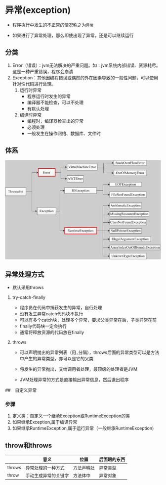 # 异常(exception)

- 程序执行中发生的不正常的情况称之为`异常`

- 如果进行了异常处理，那么即使出现了异常，还是可以继续运行



## 分类

1. Error（错误）：jvm无法解决的严重问题。如：jvm系统内部错误、资源耗尽。这是一种严重错误，程序会崩溃
2. Exception：其他因编程错误或偶然的外在因素导致的一般性问题，可以使用针对性代码进行处理。
   1. 运行时异常
      - 程序运行时发生的异常
      - 编译器不能检查，可以不处理
      - 有默认处理
   2. 编译时异常
      - 编程时，编译器检查出的异常
      - 必须处理
      - 一般发生在操作网络、数据库、文件时



## 体系

![](java异常/异常结构体系.png)



## 异常处理方式

- 默认采用throws

1. try-catch-finally
   - 程序员在代码中捕获发生的异常，自行处理
   - 没有发生异常catch代码块不执行
   - 可以有多个catch块，处理多个异常，要求父类异常在后，子类异常在前
   - finally代码块一定会执行
   - 通常将释放资源的代码放在finally
   
2. throws
   
   - 可以声明抛出的异常列表（用`,`分隔），throws后面的异常类型可以是方法中产生的异常类型，亦可以是它的父类
   
   - 将发生的异常抛出，交给调用者处理，最顶级的处理者是JVM
   
   - JVM处理异常的方式是直接输出异常信息，然后退出程序
   
     

##　自定义异常

### 步骤

1. 定义类：自定义一个继承Exception或RuntimeException的类
2. 如果继承Exception,属于编译异常
3. 如果继承RuntimeException,属于运行异常（一般继承RuntimeException)



## throw和throws

|        | 意义                 | 位置       | 后面跟的东西 |
| ------ | -------------------- | ---------- | ------------ |
| throws | 异常处理的一种方式   | 方法声明处 | 异常类型     |
| throw  | 手动生成异常的关键字 | 方法体中   | 异常对象     |

